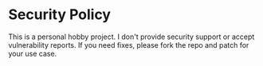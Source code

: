 # Security Policy

This is a personal hobby project. I don't provide security support or accept vulnerability reports. If you need fixes, please fork the repo and patch for your use case.
